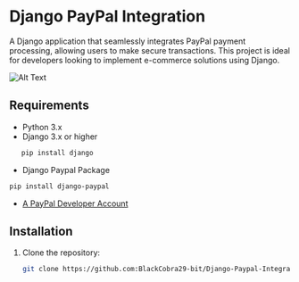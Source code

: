 # Django PayPal Integration

A Django application that seamlessly integrates PayPal payment processing, allowing users to make secure transactions. This project is ideal for developers looking to implement e-commerce solutions using Django.

![Alt Text](https://coderspdf.com/wp-content/uploads/2024/10/image-2-1536x863.png)

## Requirements

- Python 3.x
- Django 3.x or higher
```bash
   pip install django
```
- Django Paypal Package
```bash
pip install django-paypal
```
- [A PayPal Developer Account](https://developer.paypal.com/dashboard/)

## Installation

1. Clone the repository:
   ```bash
   git clone https://github.com:BlackCobra29-bit/Django-Paypal-Integratio.git
